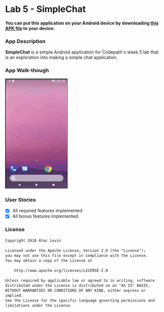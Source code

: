 # Lab 5 - SimpleChat
**You can put this application on your Android device by downloading [this APK file](app-release-unsigned.apk) to your device.**

### App Description
**SimpleChat** is a simple Android application for Codepath's week 5 lab that is an exploration into making a simple chat application.

### App Walk-though
<img src="walkthrough1.gif" width=200><br>

### User Stories

- [x] All required features implemented
- [x] All bonus features implemented

### License

    Copyright 2018 Alec Levin

    Licensed under the Apache License, Version 2.0 (the "License");
    you may not use this file except in compliance with the License.
    You may obtain a copy of the License at

        http://www.apache.org/licenses/LICENSE-2.0

    Unless required by applicable law or agreed to in writing, software
    distributed under the License is distributed on an "AS IS" BASIS,
    WITHOUT WARRANTIES OR CONDITIONS OF ANY KIND, either express or implied.
    See the License for the specific language governing permissions and
    limitations under the License.
